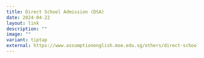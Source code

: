 ```yaml
---
title: Direct School Admission (DSA)
date: 2024-04-22
layout: link
description: ""
image: ""
variant: tiptap
external: https://www.assumptionenglish.moe.edu.sg/others/direct-school-admission-dsa/
---
```

